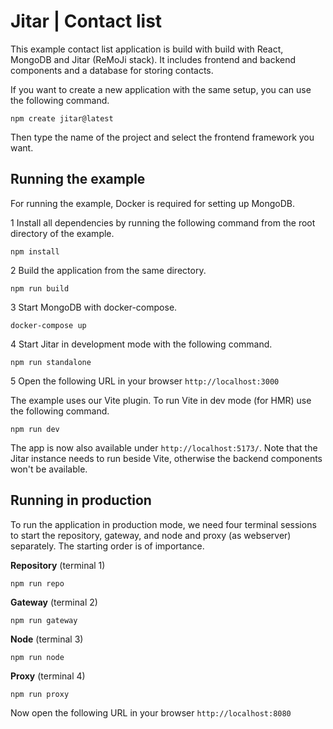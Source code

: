 
# Jitar | Contact list

This example contact list application is build with build with React, MongoDB and Jitar (ReMoJi stack).
It includes frontend and backend components and a database for storing contacts.

If you want to create a new application with the same setup, you can use the following command.

```
npm create jitar@latest
```

Then type the name of the project and select the frontend framework you want.

## Running the example

For running the example, Docker is required for setting up MongoDB.

1 Install all dependencies by running the following command from the root directory of the example.

```
npm install
```

2 Build the application from the same directory.

```
npm run build
```

3 Start MongoDB with docker-compose.

```
docker-compose up
```

4 Start Jitar in development mode with the following command.

```
npm run standalone
```

5 Open the following URL in your browser `http://localhost:3000`

The example uses our Vite plugin. To run Vite in dev mode (for HMR) use the following command.

```
npm run dev
```

The app is now also available under `http://localhost:5173/`.
Note that the Jitar instance needs to run beside Vite, otherwise the backend components won't be available.

## Running in production

To run the application in production mode, we need four terminal sessions to start the repository, gateway, and node and proxy (as webserver) separately. The starting order is of importance.

**Repository** (terminal 1)
```
npm run repo
```

**Gateway** (terminal 2)
```
npm run gateway
```

**Node** (terminal 3)
```
npm run node
```

**Proxy** (terminal 4)
```
npm run proxy
```

Now open the following URL in your browser ``http://localhost:8080``
